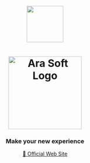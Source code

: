 <p align="center">
    <img src="https://cdn.discordapp.com/attachments/740171137203568643/1008416922607562912/-_-001_35.png" align="center" width="100px">
</p>

<h1 align="center">
    <picture>
         <source media="(prefers-color-scheme: dark)" srcset="https://cdn.discordapp.com/attachments/740171137203568643/947170377367425074/-__-001.png">
         <img src="https://cdn.discordapp.com/attachments/740171137203568643/1077973545595965620/-__-001.negative.png" align="center" width="200px" alt="Ara Soft Logo">
      </picture>
</h1>

<h3 align="center">Make your new experience</h3>

<p align="center">
    <a href="https://arasoft.xyz" target="_blank">🔗 Official Web Site</a>
</p>
